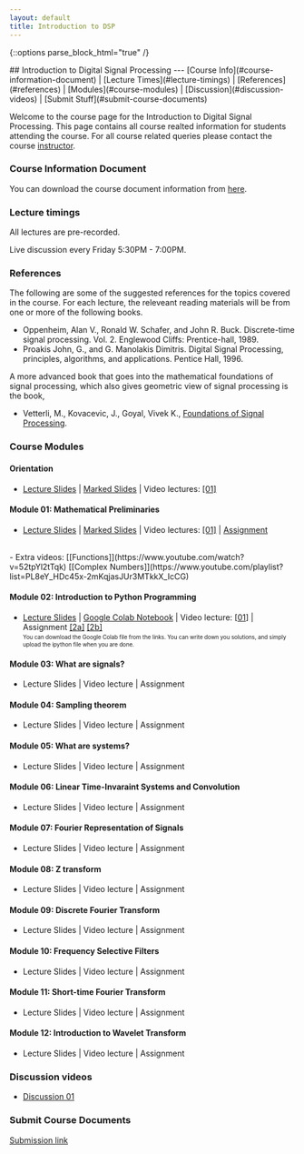 ```yaml
---
layout: default
title: Introduction to DSP
---
```

{::options parse_block_html="true" /}
<div class="well">
## Introduction to Digital Signal Processing
---
[Course Info](#course-information-document) |
[Lecture Times](#lecture-timings) |
[References](#references) |
[Modules](#course-modules) |
[Discussion](#discussion-videos) | 
[Submit Stuff](#submit-course-documents)

Welcome to the course page for the Introduction to Digital Signal Processing. This page contains all course realted information for students attending the course. For all course related queries please contact the course [instructor](mailto:siva82kb@cmcvellore.ac.in).


### Course Information Document
You can download the course document information from [here]({{site.baseurl}}/teaching/dsp/course_info.pdf).


### Lecture timings
All lectures are pre-recorded.

Live discussion every Friday 5:30PM - 7:00PM.

### References
The following are some of the suggested references for the topics covered in the course. For each lecture, the releveant reading materials will be from one or more of the following books.

- Oppenheim, Alan V., Ronald W. Schafer, and John R. Buck. Discrete-time signal processing. Vol. 2. Englewood Cliffs: Prentice-hall, 1989.
- Proakis John, G., and G. Manolakis Dimitris. Digital Signal Processing, principles, algorithms, and applications. Pentice Hall, 1996.

A more advanced book that goes into the mathematical foundations of signal processing, which also gives geometric view of signal processing is the book,

 - Vetterli, M., Kovacevic, J., Goyal, Vivek K., <a href="http://fourierandwavelets.org/">Foundations of Signal Processing</a>.

### Course Modules
#### Orientation
- [Lecture Slides]({{site.baseurl}}/teaching/dsp/lectures/orientation.pdf) |
[Marked Slides]({{site.baseurl}}/teaching/dsp/written_slides/orientation.pdf) |
Video lectures: 
[[01]](https://youtu.be/n8LgrM7dAh0)

#### Module 01: Mathematical Preliminaries
- [Lecture Slides]({{site.baseurl}}/teaching/dsp/lectures/mathprelim.pdf) |
[Marked Slides]({{site.baseurl}}/teaching/dsp/written_slides/mathprelim.pdf) |
Video lectures: 
[[01]](https://youtu.be/h3I_REUCsbA) |
[Assignment]({{site.baseurl}}/teaching/dsp/assignments/mathprelim.pdf)
<br>
- Extra videos: [[Functions]](https://www.youtube.com/watch?v=52tpYl2tTqk) [[Complex Numbers]](https://www.youtube.com/playlist?list=PL8eY_HDc45x-2mKqjasJUr3MTkkX_IcCG)

#### Module 02: Introduction to Python Programming
- [Lecture Slides]({{site.baseurl}}/teaching/dsp/lectures/introtopython.pdf) |
[Google Colab Notebook](https://colab.research.google.com/drive/1wW8mIdTPh-m57SgT8eX79ebIePl3i8WB?usp=sharing) | 
Video lecture: [[01](https://youtu.be/1eXOSy_AHdM)] |
Assignment [[2a]](https://colab.research.google.com/drive/1ace6SfidqHufxbEGk5ScBR7TeY8Cz8fl?usp=sharing) [[2b]](https://colab.research.google.com/drive/1J_2wYix54B9nwWMF1OPmQBj5jIF35yy9?usp=sharing)<br>
    <sub><sup>You can download the Google Colab file from the links. You can write down you solutions, and simply upload the ipython file when you are done.</sup></sub>

#### Module 03: What are signals?
- Lecture Slides |
Video lecture |
Assignment

#### Module 04: Sampling theorem
- Lecture Slides |
Video lecture |
Assignment

#### Module 05: What are systems?
- Lecture Slides |
Video lecture |
Assignment

#### Module 06: Linear Time-Invaraint Systems and Convolution
- Lecture Slides |
Video lecture |
Assignment

#### Module 07: Fourier Representation of Signals
- Lecture Slides |
Video lecture |
Assignment

#### Module 08: Z transform
- Lecture Slides |
Video lecture |
Assignment

#### Module 09: Discrete Fourier Transform
- Lecture Slides |
Video lecture |
Assignment

#### Module 10: Frequency Selective Filters
- Lecture Slides |
Video lecture |
Assignment

#### Module 11: Short-time Fourier Transform
- Lecture Slides |
Video lecture |
Assignment

#### Module 12: Introduction to Wavelet Transform
- Lecture Slides |
Video lecture |
Assignment

<!-- 
#### Module 13: Controllability and Observability
Lecture Slides
Video lecture |
Assignment

#### Module 14: State Feedback Control
- Lecture Slides |
Video lecture |
Assignment

#### Module 15: Linear Observers
- Lecture Slides |
Video lecture |
Assignment

#### Module 16: Optimization -  A very brief introduction
- Lecture Slides |
Video lecture |
Assignment

#### Module 17: System modelling - Bond graph approach
- Lecture Slides |
Video lecture |
Assignment -->

<!-- ### Lecture slides
Coming soon

### Homework Assignments
Coming soon -->


### Discussion videos
- [Discussion 01](https://youtu.be/yUq7RIp1VLo)


### Submit Course Documents
[Submission link](https://forms.gle/AAKEZZx1aFd58nd48)

</div>
